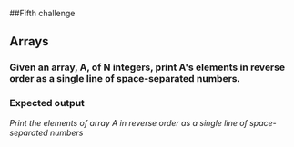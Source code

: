 ##Fifth challenge
## Arrays

### Given an array, A, of N integers, print A's elements in reverse order as a single line of space-separated numbers.

### Expected output
_Print the elements of array A in reverse order as a single line of space-separated numbers_
